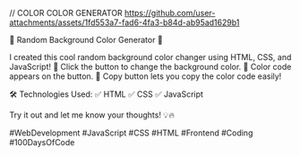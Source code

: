 // COLOR COLOR GENERATOR
https://github.com/user-attachments/assets/1fd553a7-fad6-4fa3-b84d-ab95ad1629b1


🚀 Random Background Color Generator 🎨

I created this cool random background color changer using HTML, CSS, and JavaScript!
🔹 Click the button to change the background color.
🔹 Color code appears on the button.
🔹 Copy button lets you copy the color code easily!

🛠 Technologies Used:
✅ HTML ✅ CSS ✅ JavaScript

Try it out and let me know your thoughts! 💡🔥

#WebDevelopment #JavaScript #CSS #HTML #Frontend #Coding #100DaysOfCode

